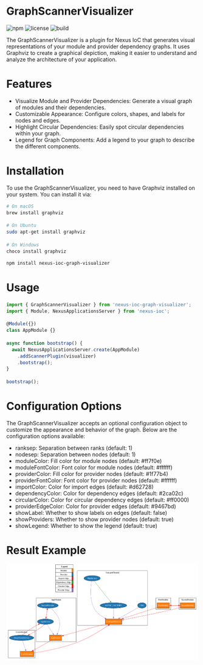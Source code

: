 # GraphScannerVisualizer

![npm](https://img.shields.io/npm/v/nexus-ioc-graph-visualizer)
![license](https://img.shields.io/npm/l/nexus-ioc-graph-visualizer)
![build](https://img.shields.io/github/actions/workflow/status/Isqanderm/ioc-graph-visualizer/build.yml)

The GraphScannerVisualizer is a plugin for Nexus IoC that generates visual representations of your module and provider dependency graphs. It uses Graphviz to create a graphical depiction, making it easier to understand and analyze the architecture of your application.

# Features

* Visualize Module and Provider Dependencies: Generate a visual graph of modules and their dependencies.
* Customizable Appearance: Configure colors, shapes, and labels for nodes and edges.
* Highlight Circular Dependencies: Easily spot circular dependencies within your graph.
* Legend for Graph Components: Add a legend to your graph to describe the different components.

# Installation

To use the GraphScannerVisualizer, you need to have Graphviz installed on your system. You can install it via:

```bash
# On macOS
brew install graphviz

# On Ubuntu
sudo apt-get install graphviz

# On Windows
choco install graphviz
```

```bash
npm install nexus-ioc-graph-visualizer
```

# Usage

```typescript
import { GraphScannerVisualizer } from 'nexus-ioc-graph-visualizer';
import { Module, NexusApplicationsServer } from 'nexus-ioc';

@Module({})
class AppModule {}

async function bootstrap() {
  await NexusApplicationsServer.create(AppModule)
    .addScannerPlugin(visualizer)
    .bootstrap();
}

bootstrap();
```

# Configuration Options

The GraphScannerVisualizer accepts an optional configuration object to customize the appearance and behavior of the graph. Below are the configuration options available:

* ranksep: Separation between ranks (default: 1)
* nodesep: Separation between nodes (default: 1)
* moduleColor: Fill color for module nodes (default: #ff7f0e)
* moduleFontColor: Font color for module nodes (default: #ffffff)
* providerColor: Fill color for provider nodes (default: #1f77b4)
* providerFontColor: Font color for provider nodes (default: #ffffff)
* importColor: Color for import edges (default: #d62728)
* dependencyColor: Color for dependency edges (default: #2ca02c)
* circularColor: Color for circular dependency edges (default: #ff0000)
* providerEdgeColor: Color for provider edges (default: #9467bd)
* showLabel: Whether to show labels on edges (default: false)
* showProviders: Whether to show provider nodes (default: true)
* showLegend: Whether to show the legend (default: true)

# Result Example

![graph.png](./examples/graph.png)
